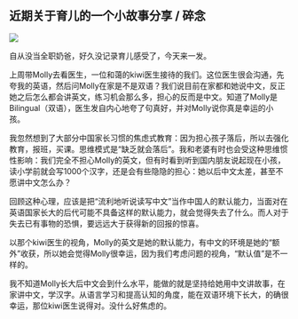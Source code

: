 ## 近期关于育儿的一个小故事分享 / 碎念

![](https://i.imgur.com/kHeO8Nz.jpg)

自从没当全职奶爸，好久没记录育儿感受了，今天来一发。

上周带Molly去看医生，一位和蔼的kiwi医生接待的我们。这位医生很会沟通，先夸我的英语，然后问Molly在家是不是双语？我们说目前在家都和她说中文，反正她之后怎么都会讲英文，练习机会那么多，担心的反而是中文。知道了Molly是Bilingual（双语），医生发自内心地夸了句真好，并对Molly说你真是幸运的小孩。

我忽然想到了大部分中国家长习惯的焦虑式教育：因为担心孩子落后，所以去强化教育，报班，买课。思维模式是“缺乏就会落后”。我和老婆有时也会受这种思维惯性影响：我们完全不担心Molly的英文，但有时看到听到国内朋友说起现在小孩，读小学前就会写1000个汉字，还是会有些隐隐的担心：她以后中文太差，甚至不愿讲中文怎么办？

回顾这种心理，应该是把“流利地听说读写中文”当作中国人的默认能力，当面对在英语国家长大的后代可能不具备这样的默认能力，就会觉得失去了什么。而人对于失去已有事物的恐惧，要远远大于获得新的回报的惊喜。

以那个kiwi医生的视角，Molly的英文是她的默认能力，有中文的环境是她的“额外”收获，所以她会觉得Molly很幸运，因为我们考虑问题的视角，“默认值”是不一样的。

我不知道Molly长大后中文会到什么水平，能做的就是坚持给她用中文讲故事，在家讲中文，学汉字。从语言学习和提高认知的角度，能在双语环境下长大，的确很幸运，那位kiwi医生说得对。没什么好焦虑的。